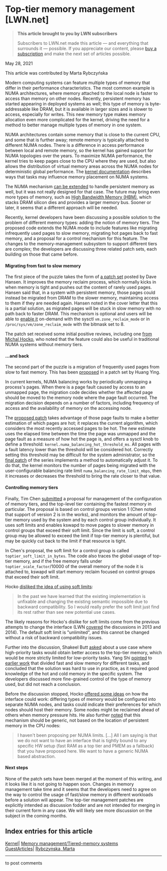 # Top-tier memory management [LWN.net]

> **This article brought to you by LWN subscribers**
> 
> Subscribers to LWN.net made this article — and everything that surrounds it — possible. If you appreciate our content, please [buy a subscription](/Promo/nst-nag3/subscribe) and make the next set of articles possible. 

May 28, 2021

This article was contributed by Marta Rybczyńska

Modern computing systems can feature multiple types of memory that differ in their performance characteristics. The most common example is NUMA architectures, where memory attached to the local node is faster to access than memory on other nodes. Recently, persistent memory has started appearing in deployed systems as well; this type of memory is byte-addressable like DRAM, but it is available in larger sizes and is slower to access, especially for writes. This new memory type makes memory allocation even more complicated for the kernel, driving the need for a method to better manage multiple types of memory in one system.

NUMA architectures contain some memory that is close to the current CPU, and some that is further away; remote memory is typically attached to different NUMA nodes. There is a difference in access performance between local and remote memory, so the kernel has gained support for NUMA topologies over the years. To maximize NUMA performance, the kernel tries to keep pages close to the CPU where they are used, but also allows the distribution of virtual memory areas across the NUMA nodes for deterministic global performance. The [kernel documentation](https://www.kernel.org/doc/html/latest/admin-guide/mm/numa_memory_policy.html) describes ways that tasks may influence memory placement on NUMA systems.

The NUMA mechanism [can be extended](/Articles/787418/) to handle persistent memory as well, but it was not really designed for that case. The future may bring even more types of memory, such as [High Bandwidth Memory (HBM)](https://en.wikipedia.org/wiki/High_Bandwidth_Memory), which stacks DRAM silicon dies and provides a larger memory bus. Sooner or later, it seems that a different approach will be needed. 

Recently, kernel developers have been discussing a possible solution to the problem of different memory types: adding the notion of memory tiers. The proposed code extends the NUMA mode to include features like migrating infrequently used pages to slow memory, migrating hot pages back to fast memory, and a proposal for a control mechanism for this feature. The changes to the memory-management subsystem to support different tiers are complex; the developers are discussing three related patch sets, each building on those that came before.

#### Migrating from fast to slow memory

The first piece of the puzzle takes the form of [a patch set](/ml/linux-kernel/20210401183216.443C4443%40viggo.jf.intel.com/) posted by Dave Hansen. It improves the memory reclaim process, which normally kicks in when memory is tight and pushes out the content of rarely used pages. Hansen said that, in a system with persistent memory, those pages could instead be migrated from DRAM to the slower memory, maintaining access to them if they are needed again. Hansen noted in the cover letter that this is a partial solution, as migrated pages will be stuck in slow memory with no path back to faster DRAM. This mechanism is optional and users will be able to [enable it](/ml/linux-kernel/20210401183235.BCC49E8B@viggo.jf.intel.com/) on-demand with the sysctl `vm.zone_reclaim_mode` or in `/proc/sys/vm/zone_reclaim_mode` with the bitmask set to 8.

The patch set received some initial positive reviews, including one [from Michal Hocko](/ml/linux-kernel/YHmEm/yHpaqO6khp@dhcp22.suse.cz/), who noted that the feature could also be useful in traditional NUMA systems without memory tiers.

#### ...and back

The second part of the puzzle is a migration of frequently used pages from slow to fast memory. This has been [proposed](/ml/linux-kernel/20210311081821.138467-2-ying.huang%40intel.com/) in a patch set by Huang Ying.

In current kernels, NUMA balancing works by periodically unmapping a process's pages. When there is a page fault caused by access to an unmapped page, the migration code decides whether the affected page should be moved to the memory node where the page fault occurred. The migration decision depends on a number of factors, including frequency of access and the availability of memory on the accessing node. 

The [proposed patch](/ml/linux-kernel/20210311081821.138467-5-ying.huang@intel.com/) takes advantage of those page faults to make a better estimation of which pages are hot; it replaces the current algorithm, which considers the most recently accessed pages to be hot. The new estimate uses the elapsed time between the time the page was unmapped and the page fault as a measure of how hot the page is, and offers a sysctl knob to define a threshold: `kernel.numa_balancing_hot_threshold_ms`. All pages with a fault latency lower than the threshold will be considered hot. Correctly setting this threshold may be difficult for the system administrator, so the [final patch](/ml/linux-kernel/20210311081821.138467-7-ying.huang@intel.com/) of the series implements a method to automatically adjust it. To do that, the kernel monitors the number of pages being migrated with the user-configurable balancing rate limit `numa_balancing_rate_limit_mbps`, then it increases or decreases the threshold to bring the rate closer to that value. 

#### Controlling memory tiers

Finally, Tim Chen [submitted](/ml/linux-kernel/cover.1617642417.git.tim.c.chen@linux.intel.com/) a proposal for management of the configuration of memory tiers, and the top-level tier containing the fastest memory in particular. The proposal is based on control groups version 1 (Chen noted that support of version 2 is in the works), and monitors the amount of top-tier memory used by the system and by each control group individually. It uses soft limits and enables kswapd to move pages to slower memory in control groups that exceed their soft limit. Since the limit is soft, a control group may be allowed to exceed the limit if top-tier memory is plentiful, but may be quickly cut back to the limit if that resource is tight. 

In Chen's proposal, the soft limit for a control group is called `toptier_soft_limit_in_bytes`. The code also traces the global usage of top-tier memory, and if the free memory falls under `toptier_scale_factor`/10000 of the overall memory of the node it is attached to, kswapd will start memory reclaim focused on control groups that exceed their soft limit.

Hocko [disliked the idea of using soft limits](/ml/linux-kernel/YGwlGrHtDJPQF7UG@dhcp22.suse.cz/): 

> In the past we have learned that the existing implementation is unfixable and changing the existing semantic impossible due to backward compatibility. So I would really prefer the soft limit just find its rest rather than see new potential use cases. 

The likely reasons for Hocko's dislike for soft limits come from the previous attempts to change the interface (LWN [covered](/Articles/592045/) the discussions in 2013 and 2014). The default soft limit is "unlimited", and this cannot be changed without a risk of backward compatibility issues. 

Further into the discussion, Shakeel Butt [asked](/ml/linux-kernel/CALvZod7StYJCPnWRNLnYQV8S5CBLtE0w4r2rH-wZzNs9jGJSRg@mail.gmail.com/) about a use case where high-priority tasks would obtain better access to the top-tier memory, which would be more strictly limited for low-priority tasks. Yang Shi [pointed](/ml/linux-kernel/CAHbLzkrPD6s9vRy89cgQ36e+1cs6JbLqV84se7nnvP9MByizXA@mail.gmail.com/) to [earlier work](/Articles/787418/) that divided fast and slow memory for different tasks, and concluded that the solution was hard to use in practice, as it required good knowledge of the hot and cold memory in the specific system. The developers discussed more fine-grained control of the type of memory used, but did not reach a conclusion. 

Before the discussion stopped, Hocko [offered some ideas](/ml/linux-kernel/YG7ugXZZ9BcXyGGk@dhcp22.suse.cz/) on how the interface could work: differing types of memory would be configured into separate NUMA nodes, and tasks could indicate their preferences for which nodes should host their memory. Some nodes might be reclaimed ahead of others when memory pressure hits. He also further [noted](/ml/linux-kernel/YHkw8Ou2VAgHYTjl@dhcp22.suse.cz/) that this mechanism should be generic, not based on the location of persistent memory in the CPU nodes: 

> I haven't been proposing per NUMA limits. [...] All I am saying is that we do not want to have an interface that is tightly bound to any specific HW setup (fast RAM as a top tier and PMEM as a fallback) that you have proposed here. We want to have a generic NUMA based abstraction. 

#### Next steps

None of the patch sets have been merged at the moment of this writing, and it looks like it is not going to happen soon. Changes in memory management take time and it seems that the developers need to agree on the way to control the usage of fast/slow memory in different workloads before a solution will appear. The top-tier management patches are explicitly intended as discussion fodder and are not intended for merging in their current form in any case. We will likely see more discussion on the subject in the coming months.

  
Index entries for this article  
---  
[Kernel](/Kernel/Index)| [Memory management/Tiered-memory systems](/Kernel/Index#Memory_management-Tiered-memory_systems)  
[GuestArticles](/Archives/GuestIndex/)| [Rybczynska, Marta](/Archives/GuestIndex/#Rybczynska_Marta)  
  


* * *

to post comments 
